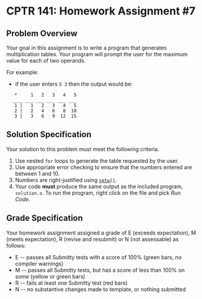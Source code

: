 # CPTR 141: Homework Assignment #7

## Problem Overview

Your goal in this assignment is to write a program that generates multiplication tables. Your program will prompt the user for the maximum value for each of two operands.

For example:

* if the user enters ``5 3`` then the output would be:

```
   *     1   2   3   4   5
  ____ ___ ___ ___ ___ ___
   1 |   1   2   3   4   5
   2 |   2   4   6   8  10
   3 |   3   6   9  12  15
```

## Solution Specification

Your solution to this problem must meet the following criteria.

1. Use nested `for` loops to generate the table requested by the user.
2. Use appropriate error checking to ensure that the numbers entered are between 1 and 10.
3. Numbers are right-justified using [`setw()`](http://www.cplusplus.com/reference/iomanip/setw/?kw=setw).
5. Your code **must** produce the same output as the included program, ``solution.o``.  To run the program, right click on the file and pick *Run Code*.

## Grade Specification

Your homework assignment assigned a grade of E (exceeds expectation), M (meets expectation), R (revise and resubmit) or N (not assessable)  as follows:

- E -- passes all Submitty tests with a score of 100% (green bars, no compiler warnings)
- M -- passes all Submitty tests, but has a score of less than 100% on some (yellow or green bars)
- R -- fails at least one Submitty test (red bars)
- N -- no substantive changes made to template, or nothing submitted

